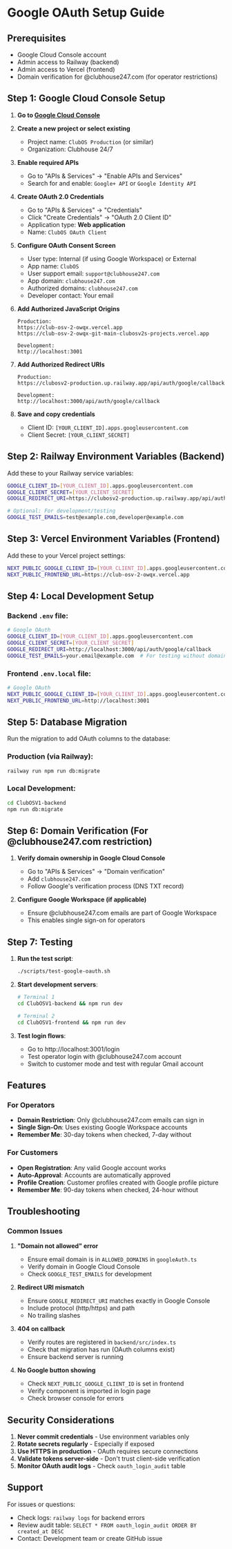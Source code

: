 # Google OAuth Setup Guide

## Prerequisites
- Google Cloud Console account
- Admin access to Railway (backend)
- Admin access to Vercel (frontend)
- Domain verification for @clubhouse247.com (for operator restrictions)

## Step 1: Google Cloud Console Setup

1. **Go to [Google Cloud Console](https://console.cloud.google.com)**

2. **Create a new project or select existing**
   - Project name: `ClubOS Production` (or similar)
   - Organization: Clubhouse 24/7

3. **Enable required APIs**
   - Go to "APIs & Services" → "Enable APIs and Services"
   - Search for and enable: `Google+ API` or `Google Identity API`

4. **Create OAuth 2.0 Credentials**
   - Go to "APIs & Services" → "Credentials"
   - Click "Create Credentials" → "OAuth 2.0 Client ID"
   - Application type: **Web application**
   - Name: `ClubOS OAuth Client`

5. **Configure OAuth Consent Screen**
   - User type: Internal (if using Google Workspace) or External
   - App name: `ClubOS`
   - User support email: `support@clubhouse247.com`
   - App domain: `clubhouse247.com`
   - Authorized domains: `clubhouse247.com`
   - Developer contact: Your email

6. **Add Authorized JavaScript Origins**
   ```
   Production:
   https://club-osv-2-owqx.vercel.app
   https://club-osv-2-owqx-git-main-clubosv2s-projects.vercel.app

   Development:
   http://localhost:3001
   ```

7. **Add Authorized Redirect URIs**
   ```
   Production:
   https://clubosv2-production.up.railway.app/api/auth/google/callback

   Development:
   http://localhost:3000/api/auth/google/callback
   ```

8. **Save and copy credentials**
   - Client ID: `[YOUR_CLIENT_ID].apps.googleusercontent.com`
   - Client Secret: `[YOUR_CLIENT_SECRET]`

## Step 2: Railway Environment Variables (Backend)

Add these to your Railway service variables:

```bash
GOOGLE_CLIENT_ID=[YOUR_CLIENT_ID].apps.googleusercontent.com
GOOGLE_CLIENT_SECRET=[YOUR_CLIENT_SECRET]
GOOGLE_REDIRECT_URI=https://clubosv2-production.up.railway.app/api/auth/google/callback

# Optional: For development/testing
GOOGLE_TEST_EMAILS=test@example.com,developer@example.com
```

## Step 3: Vercel Environment Variables (Frontend)

Add these to your Vercel project settings:

```bash
NEXT_PUBLIC_GOOGLE_CLIENT_ID=[YOUR_CLIENT_ID].apps.googleusercontent.com
NEXT_PUBLIC_FRONTEND_URL=https://club-osv-2-owqx.vercel.app
```

## Step 4: Local Development Setup

### Backend `.env` file:
```bash
# Google OAuth
GOOGLE_CLIENT_ID=[YOUR_CLIENT_ID].apps.googleusercontent.com
GOOGLE_CLIENT_SECRET=[YOUR_CLIENT_SECRET]
GOOGLE_REDIRECT_URI=http://localhost:3000/api/auth/google/callback
GOOGLE_TEST_EMAILS=your.email@example.com  # For testing without domain restriction
```

### Frontend `.env.local` file:
```bash
# Google OAuth
NEXT_PUBLIC_GOOGLE_CLIENT_ID=[YOUR_CLIENT_ID].apps.googleusercontent.com
NEXT_PUBLIC_FRONTEND_URL=http://localhost:3001
```

## Step 5: Database Migration

Run the migration to add OAuth columns to the database:

### Production (via Railway):
```bash
railway run npm run db:migrate
```

### Local Development:
```bash
cd ClubOSV1-backend
npm run db:migrate
```

## Step 6: Domain Verification (For @clubhouse247.com restriction)

1. **Verify domain ownership in Google Cloud Console**
   - Go to "APIs & Services" → "Domain verification"
   - Add `clubhouse247.com`
   - Follow Google's verification process (DNS TXT record)

2. **Configure Google Workspace (if applicable)**
   - Ensure @clubhouse247.com emails are part of Google Workspace
   - This enables single sign-on for operators

## Step 7: Testing

1. **Run the test script**:
   ```bash
   ./scripts/test-google-oauth.sh
   ```

2. **Start development servers**:
   ```bash
   # Terminal 1
   cd ClubOSV1-backend && npm run dev

   # Terminal 2
   cd ClubOSV1-frontend && npm run dev
   ```

3. **Test login flows**:
   - Go to http://localhost:3001/login
   - Test operator login with @clubhouse247.com account
   - Switch to customer mode and test with regular Gmail account

## Features

### For Operators
- **Domain Restriction**: Only @clubhouse247.com emails can sign in
- **Single Sign-On**: Uses existing Google Workspace accounts
- **Remember Me**: 30-day tokens when checked, 7-day without

### For Customers
- **Open Registration**: Any valid Google account works
- **Auto-Approval**: Accounts are automatically approved
- **Profile Creation**: Customer profiles created with Google profile picture
- **Remember Me**: 90-day tokens when checked, 24-hour without

## Troubleshooting

### Common Issues

1. **"Domain not allowed" error**
   - Ensure email domain is in `ALLOWED_DOMAINS` in `googleAuth.ts`
   - Verify domain in Google Cloud Console
   - Check `GOOGLE_TEST_EMAILS` for development

2. **Redirect URI mismatch**
   - Ensure `GOOGLE_REDIRECT_URI` matches exactly in Google Console
   - Include protocol (http/https) and path
   - No trailing slashes

3. **404 on callback**
   - Verify routes are registered in `backend/src/index.ts`
   - Check that migration has run (OAuth columns exist)
   - Ensure backend server is running

4. **No Google button showing**
   - Check `NEXT_PUBLIC_GOOGLE_CLIENT_ID` is set in frontend
   - Verify component is imported in login page
   - Check browser console for errors

## Security Considerations

1. **Never commit credentials** - Use environment variables only
2. **Rotate secrets regularly** - Especially if exposed
3. **Use HTTPS in production** - OAuth requires secure connections
4. **Validate tokens server-side** - Don't trust client-side verification
5. **Monitor OAuth audit logs** - Check `oauth_login_audit` table

## Support

For issues or questions:
- Check logs: `railway logs` for backend errors
- Review audit table: `SELECT * FROM oauth_login_audit ORDER BY created_at DESC`
- Contact: Development team or create GitHub issue